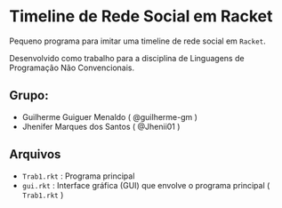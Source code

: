 # Timeline de Rede Social em Racket
Pequeno programa para imitar uma timeline de rede social em `Racket`.

Desenvolvido como trabalho para a disciplina de Linguagens de Programação Não Convencionais.

## Grupo:
* Guilherme Guiguer Menaldo ( @guilherme-gm )
* Jhenifer Marques dos Santos ( @Jhenii01 )

## Arquivos
* `Trab1.rkt` : Programa principal
* `gui.rkt`   : Interface gráfica (GUI) que envolve o programa principal ( `Trab1.rkt` )
